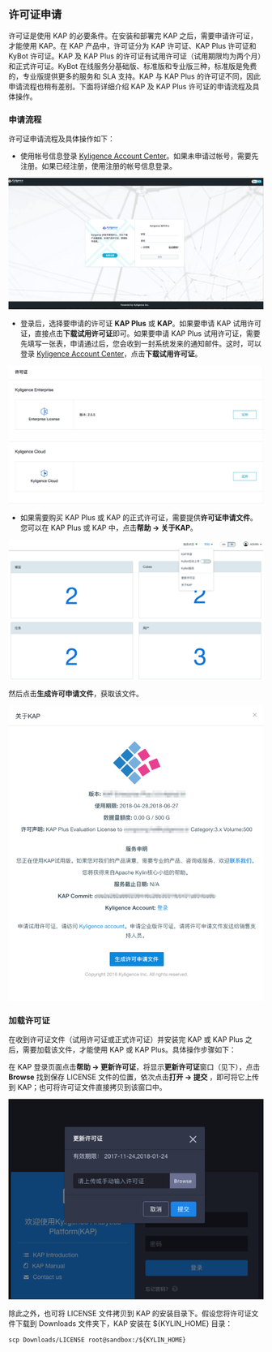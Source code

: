 ## 许可证申请

许可证是使用 KAP 的必要条件。在安装和部署完 KAP 之后，需要申请许可证，才能使用 KAP。在 KAP 产品中，许可证分为 KAP 许可证、KAP Plus 许可证和 KyBot 许可证。KAP 及 KAP Plus 的许可证有试用许可证（试用期限均为两个月）和正式许可证。KyBot 在线服务分基础版、标准版和专业版三种，标准版是免费的，专业版提供更多的服务和 SLA 支持。KAP 与 KAP Plus 的许可证不同，因此申请流程也稍有差别。下面将详细介绍 KAP 及 KAP Plus 许可证的申请流程及具体操作。

### 申请流程

许可证申请流程及具体操作如下：

- 使用帐号信息登录 [Kyligence Account Center](http://account.kyligence.io/)。如果未申请过帐号，需要先注册。如果已经注册，使用注册的帐号信息登录。

![Kyligence Account Center](images/license_1.cn.png)

- 登录后，选择要申请的许可证 **KAP Plus** 或 **KAP**。如果要申请 KAP 试用许可证，直接点击**下载试用许可证**即可。如果要申请 KAP Plus 试用许可证，需要先填写一张表，申请通过后，您会收到一封系统发来的通知邮件。这时，可以登录 [Kyligence Account Center](http://account.kyligence.io/)，点击**下载试用许可证**。

![试用许可证申请](images/license_2.cn.png)

- 如果需要购买 KAP Plus 或 KAP 的正式许可证，需要提供**许可证申请文件**。您可以在 KAP Plus 或 KAP 中，点击**帮助 -> 关于KAP**。

![正式许可证申请](images/license_3.cn.png)

然后点击**生成许可申请文件**，获取该文件。

![许可证申请文件](images/license_4.cn.png)

### 加载许可证
在收到许可证文件（试用许可证或正式许可证）并安装完 KAP 或 KAP Plus 之后，需要加载该文件，才能使用 KAP 或 KAP Plus。具体操作步骤如下：

在 KAP 登录页面点击**帮助 -> 更新许可证**，将显示**更新许可证**窗口（见下），点击 **Browse** 找到保存 LICENSE 文件的位置，依次点击**打开 -> 提交** ，即可将它上传到 KAP；也可将许可证文件直接拷贝到该窗口中。

![上传许可证文件](images/license_5.cn.png)

除此之外，也可将 LICENSE 文件拷贝到 KAP 的安装目录下。假设您将许可证文件下载到 Downloads 文件夹下，KAP 安装在 ${KYLIN_HOME} 目录：

```
scp Downloads/LICENSE root@sandbox:/${KYLIN_HOME}
```


